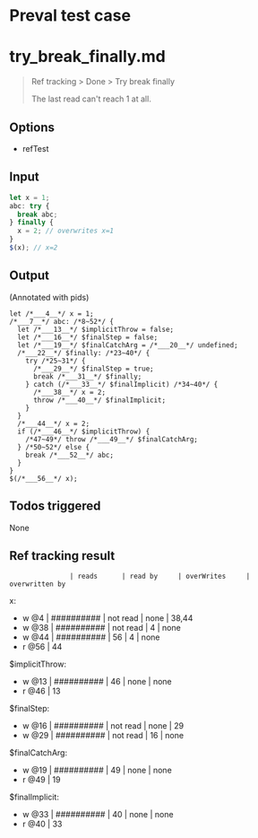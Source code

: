 # Preval test case

# try_break_finally.md

> Ref tracking > Done > Try break finally
>
> The last read can't reach 1 at all.

## Options

- refTest

## Input

`````js filename=intro
let x = 1;
abc: try { 
  break abc;
} finally {
  x = 2; // overwrites x=1
}
$(x); // x=2
`````


## Output

(Annotated with pids)

`````filename=intro
let /*___4__*/ x = 1;
/*___7__*/ abc: /*8~52*/ {
  let /*___13__*/ $implicitThrow = false;
  let /*___16__*/ $finalStep = false;
  let /*___19__*/ $finalCatchArg = /*___20__*/ undefined;
  /*___22__*/ $finally: /*23~40*/ {
    try /*25~31*/ {
      /*___29__*/ $finalStep = true;
      break /*___31__*/ $finally;
    } catch (/*___33__*/ $finalImplicit) /*34~40*/ {
      /*___38__*/ x = 2;
      throw /*___40__*/ $finalImplicit;
    }
  }
  /*___44__*/ x = 2;
  if (/*___46__*/ $implicitThrow) {
    /*47~49*/ throw /*___49__*/ $finalCatchArg;
  } /*50~52*/ else {
    break /*___52__*/ abc;
  }
}
$(/*___56__*/ x);
`````


## Todos triggered


None


## Ref tracking result


                   | reads      | read by     | overWrites     | overwritten by
x:
  - w @4       | ########## | not read    | none           | 38,44
  - w @38      | ########## | not read    | 4              | none
  - w @44      | ########## | 56          | 4              | none
  - r @56      | 44

$implicitThrow:
  - w @13          | ########## | 46          | none           | none
  - r @46          | 13

$finalStep:
  - w @16          | ########## | not read    | none           | 29
  - w @29          | ########## | not read    | 16             | none

$finalCatchArg:
  - w @19          | ########## | 49          | none           | none
  - r @49          | 19

$finalImplicit:
  - w @33          | ########## | 40          | none           | none
  - r @40          | 33
